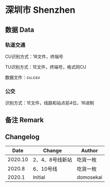 # 深圳市 Shenzhen

## 数据 Data

### 轨道交通

CU识别方式：18文件，终端号

TU识别方式：1E文件，终端号，格式同CU

数据文件：cu.csv

### 公交

识别方式：1E文件，线路和站点前4位，16进制

## 备注 Remark

## Changelog

Date | Change | Author
-----|--------|-------
2020.10 | 2、4、8号线新站 | 吃貨一枚
2020.8 | 6、10号线 | 吃貨一枚
2020.1 | Initial | domosekai
